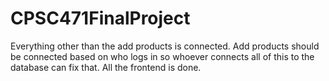 # CPSC471FinalProject

Everything other than the add products is connected. Add products should be connected based on who logs in so whoever connects all of this to the database can fix that. All the frontend is done.
